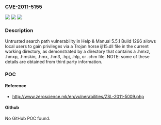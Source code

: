 ### [CVE-2011-5155](https://cve.mitre.org/cgi-bin/cvename.cgi?name=CVE-2011-5155)
![](https://img.shields.io/static/v1?label=Product&message=n%2Fa&color=blue)
![](https://img.shields.io/static/v1?label=Version&message=n%2Fa&color=blue)
![](https://img.shields.io/static/v1?label=Vulnerability&message=n%2Fa&color=brighgreen)

### Description

Untrusted search path vulnerability in Help & Manual 5.5.1 Build 1296 allows local users to gain privileges via a Trojan horse ijl15.dll file in the current working directory, as demonstrated by a directory that contains a .hmxz, .hmxp, .hmskin, .hmx, .hm3, .hpj, .hlp, or .chm file.  NOTE: some of these details are obtained from third party information.

### POC

#### Reference
- http://www.zeroscience.mk/en/vulnerabilities/ZSL-2011-5009.php

#### Github
No GitHub POC found.

